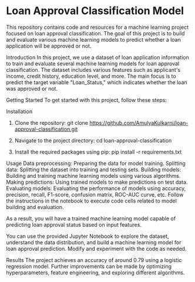 # Loan Approval Classification Model

This repository contains code and resources for a machine learning project focused on loan approval classification. The goal of this project is to build and evaluate various machine learning models to predict whether a loan application will be approved or not.

Introduction
In this project, we use a dataset of loan application information to train and evaluate several machine learning models for loan approval classification. The dataset includes various features such as applicant's income, credit history, education level, and more. The main focus is to predict the target variable "Loan_Status," which indicates whether the loan was approved or not.

Getting Started
To get started with this project, follow these steps:

Installation

1. Clone the repository:
git clone https://github.com/AmulyaKulkarni/loan-approval-classification.git

2. Navigate to the project directory:
cd loan-approval-classification

3. Install the required packages using pip:
pip install -r requirements.txt

Usage
Data preprocessing: Preparing the data for model training.
Splitting data: Splitting the dataset into training and testing sets.
Building models: Building and training machine learning models using various algorithms.
Making predictions: Using trained models to make predictions on test data.
Evaluating models: Evaluating the performance of models using accuracy, precision, recall, F1-score, confusion matrix, ROC-AUC curve, etc.
Follow the instructions in the notebook to execute code cells related to model building and evaluation.

As a result, you will have a trained machine learning model capable of predicting loan approval status based on input features.

You can use the provided Jupyter Notebook to explore the dataset, understand the data distribution, and build a machine learning model for loan approval prediction. Modify and experiment with the code as needed.

Results
The project achieves an accuracy of around 0.79 using a logistic regression model. Further improvements can be made by optimizing hyperparameters, feature engineering, and exploring different algorithms.

